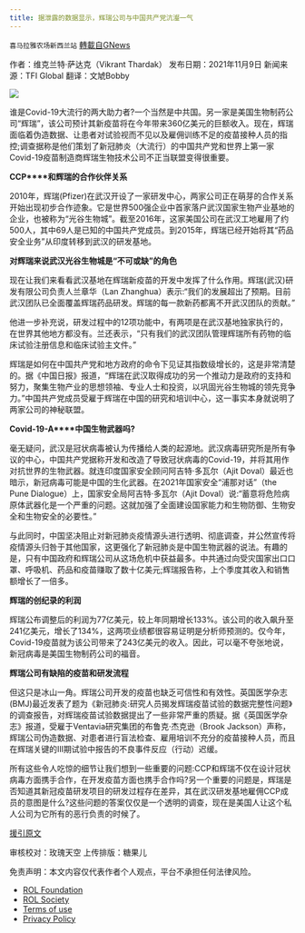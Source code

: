 ```yaml
---
title: 据泄露的数据显示，辉瑞公司与中国共产党沆瀣一气
---
```

`喜马拉雅农场新西兰站` [轉載自GNews](https://gnews.org/zh-hans/1684043/)

作者：维克兰特·萨达克（Vikrant Thardak）
发布日期：2021年11月9日
新闻来源：TFI Global
翻译：文虓Bobby

![](https://assets.gnews.org/wp-content/uploads/2021/11/112202.jpg)

谁是Covid-19大流行的两大助力者?一个当然是中共国。另一家是美国生物制药公司“辉瑞”，该公司预计其新疫苗将在今年带来360亿美元的巨额收入。现在，辉瑞面临着伪造数据、让患者对试验视而不见以及雇佣训练不足的疫苗接种人员的指控;调查据称是他们策划了新冠肺炎（大流行）的中国共产党和世界上第一家Covid-19疫苗制造商辉瑞生物技术公司不正当联盟变得很重要。

**CCP****和辉瑞的合作伙伴关系**

2010年，辉瑞(Pfizer)在武汉开设了一家研发中心，两家公司正在萌芽的合作关系开始出现初步合作迹象。它是世界500强企业中首家落户武汉国家生物产业基地的企业，也被称为“光谷生物城”。截至2016年，这家美国公司在武汉工地雇用了约500人，其中69人是已知的中国共产党成员。到2015年，辉瑞已经开始将其“药品安全业务”从印度转移到武汉的研发基地。

**对辉瑞来说武汉光谷生物城是“不可或缺”的角色**

现在让我们来看看武汉基地在辉瑞新疫苗的开发中发挥了什么作用。辉瑞(武汉)研发有限公司负责人兰章华（Lan Zhanghua）表示:“我们的发展超出了预期。目前武汉团队已全面覆盖辉瑞药品研发。辉瑞的每一款新药都离不开武汉团队的贡献。”

他进一步补充说，研发过程中的12项功能中，有两项是在武汉基地独家执行的，在世界其他地方都没有。兰还表示，“只有我们的武汉团队管理辉瑞所有药物的临床试验注册信息和临床试验主文件。”

辉瑞是如何在中国共产党和地方政府的命令下见证其指数级增长的，这是非常清楚的。据《中国日报》报道，“辉瑞在武汉取得成功的另一个推动力是政府的支持和努力，聚集生物产业的思想领袖、专业人士和投资，以巩固光谷生物城的领先竞争力。”中国共产党成员受雇于辉瑞在中国的研究和培训中心，这一事实本身就说明了两家公司的神秘联盟。

**Covid-19-A****中国生物武器吗?**

毫无疑问，武汉是冠状病毒被认为传播给人类的起源地。武汉病毒研究所是所有争议的中心，中国共产党据称开发和改造了导致冠状病毒的Covid-19，并将其用作对抗世界的生物武器。就连印度国家安全顾问阿吉特·多瓦尔（Ajit Doval）最近也暗示，新冠病毒可能是中国的生化武器。在2021年国家安全“浦那对话”（the Pune Dialogue）上，国家安全局阿吉特·多瓦尔（Ajit Doval）说:“蓄意将危险病原体武器化是一个严重的问题。这就加强了全面建设国家能力和生物防御、生物安全和生物安全的必要性。”

与此同时，中国坚决阻止对新冠肺炎疫情源头进行透明、彻底调查，并公然宣传将疫情源头归咎于其他国家，这更强化了新冠肺炎是中国生物武器的说法。有趣的是，只有中国政府和辉瑞公司从这场危机中获益最多。中共通过向受灾国家出口口罩、呼吸机、药品和疫苗赚取了数十亿美元;辉瑞报告称，上个季度其收入和销售额增长了一倍多。

**辉瑞的创纪录的利润**

辉瑞公布调整后的利润为77亿美元，较上年同期增长133%。该公司的收入飙升至241亿美元，增长了134%，这两项业绩都很容易证明是分析师预测的。仅今年，Covid-19疫苗就为该公司带来了243亿美元的收入。因此，可以毫不夸张地说，新冠病毒是美国生物制药公司的福音。

**辉瑞公司有缺陷的疫苗和研发流程**

但这只是冰山一角。辉瑞公司开发的疫苗也缺乏可信性和有效性。英国医学杂志(BMJ)最近发表了题为《新冠肺炎:研究人员揭发辉瑞疫苗试验的数据完整性问题》的调查报告，对辉瑞疫苗试验数据提出了一些非常严重的质疑。据《英国医学杂志》报道，受雇于Ventavia研究集团的布鲁克·杰克逊（Brook Jackson）声称，辉瑞公司伪造数据、对患者进行盲法检查、雇用培训不充分的疫苗接种人员，而且在辉瑞关键的III期试验中报告的不良事件反应（行动）迟缓。

所有这些令人吃惊的细节让我们想到一些重要的问题:CCP和辉瑞不仅在设计冠状病毒方面携手合作，在开发疫苗方面也携手合作吗?另一个重要的问题是，辉瑞是否知道其新冠疫苗研发项目的研发过程存在差异，其在武汉研发基地雇佣CCP成员的意图是什么?这些问题的答案仅仅是一个透明的调查，现在是美国人让这个私人公司为它所有的恶行负责的时候了。

[援引原文](https://tfiglobalnews.com/2021/11/09/according-to-a-data-leak-pfizer-is-in-bed-with-the-ccp/)

审核校对：玫瑰天空
上传排版：糖果儿

 

免责声明：本文内容仅代表作者个人观点，平台不承担任何法律风险。

- [ROL Foundation](https://rolfoundation.org/)
- [ROL Society](https://rolsociety.org/)
- [Terms of use](https://gnews.org/terms-of-use-3/)
- [Privacy Policy](https://gnews.org/privacy-policy/)
